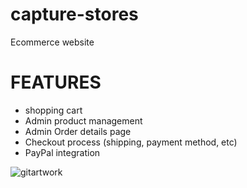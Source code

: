 # capture-stores
Ecommerce website

# FEATURES
- shopping cart
- Admin product management
- Admin Order details page
- Checkout process (shipping, payment method, etc)
- PayPal integration

![gitartwork](gitartwork.svg)
